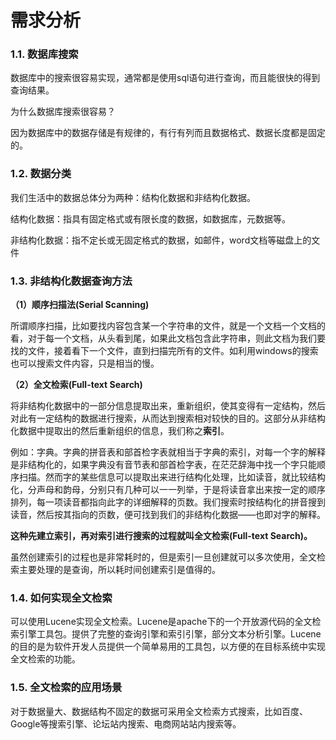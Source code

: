 # 需求分析



### 1.1. 数据库搜索

数据库中的搜索很容易实现，通常都是使用sql语句进行查询，而且能很快的得到查询结果。

为什么数据库搜索很容易？

因为数据库中的数据存储是有规律的，有行有列而且数据格式、数据长度都是固定的。

### 1.2. 数据分类

我们生活中的数据总体分为两种：结构化数据和非结构化数据。

结构化数据：指具有固定格式或有限长度的数据，如数据库，元数据等。

非结构化数据：指不定长或无固定格式的数据，如邮件，word文档等磁盘上的文件

### 1.3. 非结构化数据查询方法

**（1）顺序扫描法\(Serial Scanning\)**

所谓顺序扫描，比如要找内容包含某一个字符串的文件，就是一个文档一个文档的看，对于每一个文档，从头看到尾，如果此文档包含此字符串，则此文档为我们要找的文件，接着看下一个文件，直到扫描完所有的文件。如利用windows的搜索也可以搜索文件内容，只是相当的慢。

**（2）全文检索\(Full-text Search\)**

将非结构化数据中的一部分信息提取出来，重新组织，使其变得有一定结构，然后对此有一定结构的数据进行搜索，从而达到搜索相对较快的目的。这部分从非结构化数据中提取出的然后重新组织的信息，我们称之**索引**。

例如：字典。字典的拼音表和部首检字表就相当于字典的索引，对每一个字的解释是非结构化的，如果字典没有音节表和部首检字表，在茫茫辞海中找一个字只能顺序扫描。然而字的某些信息可以提取出来进行结构化处理，比如读音，就比较结构化，分声母和韵母，分别只有几种可以一一列举，于是将读音拿出来按一定的顺序排列，每一项读音都指向此字的详细解释的页数。我们搜索时按结构化的拼音搜到读音，然后按其指向的页数，便可找到我们的非结构化数据——也即对字的解释。

**这种先建立索引，再对索引进行搜索的过程就叫全文检索\(Full-text Search\)。**

虽然创建索引的过程也是非常耗时的，但是索引一旦创建就可以多次使用，全文检索主要处理的是查询，所以耗时间创建索引是值得的。

### 1.4. 如何实现全文检索

可以使用Lucene实现全文检索。Lucene是apache下的一个开放源代码的全文检索引擎工具包。提供了完整的查询引擎和索引引擎，部分文本分析引擎。Lucene的目的是为软件开发人员提供一个简单易用的工具包，以方便的在目标系统中实现全文检索的功能。

### 1.5. 全文检索的应用场景

对于数据量大、数据结构不固定的数据可采用全文检索方式搜索，比如百度、Google等搜索引擎、论坛站内搜索、电商网站站内搜索等。

